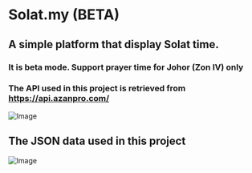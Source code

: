 # Solat.my (BETA)

## A simple platform that display Solat time.
### It is beta mode. Support prayer time for Johor (Zon IV) only
### The API used in this project is retrieved from https://api.azanpro.com/

![Image](https://github.com/zahiruddinzainal/Solat.my/blob/master/screenshot/1.png) 


## The JSON data used in this project


![Image](https://github.com/zahiruddinzainal/Solat.my/blob/master/screenshot/2.PNG)
